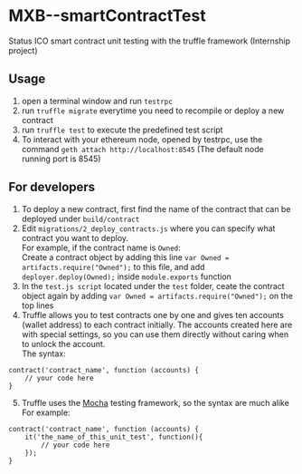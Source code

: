 # MXB--smartContractTest
Status ICO smart contract unit testing with the truffle framework (Internship project)

## Usage 
1. open a terminal window and run `testrpc`
2. run `truffle migrate` everytime you need to recompile or deploy a new contract
3. run `truffle test` to execute the predefined test script
4. To interact with your ethereum node, opened by testrpc, use the command `geth attach http://localhost:8545` (The default node running port is 8545)

## For developers
1. To deploy a new contract, first find the name of the contract that can be deployed under `build/contract` 
2. Edit `migrations/2_deploy_contracts.js` where you can specify what contract you want to deploy. <br>
For example, if the contract name is `Owned`:<br>
Create a contract object by adding this line `var Owned = artifacts.require("Owned");` to this file, and add `deployer.deploy(Owned);` inside `module.exports` function 
3. In the `test.js script` located under the `test` folder, ceate the contract object again by adding `var Owned = artifacts.require("Owned");` on the top lines 
4. Truffle allows you to test contracts one by one and gives ten accounts (wallet address) to each contract initially. The accounts created here are with special settings, so you can use them directly without caring when to unlock the account. <br>
The syntax:<br>
``` 
contract('contract_name', function (accounts) {
    // your code here
}
```
5. Truffle uses the [Mocha](https://mochajs.org) testing framework, so the syntax are much alike<br>
For example:<br>
```
contract('contract_name', function (accounts) {
    it('the_name_of_this_unit_test', function(){
        // your code here
    });
}
```

